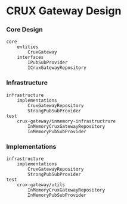# CRUX Gateway Design

### Core Design
```
core
    entities
        CruxGateway
    interfaces
        IPubSubProvider
        ICruxGatewayRepository
```






### Infrastructure
```
infrastructure
    implementations
        CruxGatewayRepository
        StrongPubSubProvider
test
    crux-gateway/inmemory-infrastructrure
        InMemoryCruxGatewayRepository
        InMemoryPubSubProvider
```



### Implementations
```
infrastructure
    implementations
        CruxGatewayRepository
        StrongPubSubProvider
test
    crux-gateway/utils
        InMemoryCruxGatewayRepository
        InMemoryPubSubProvider
```

